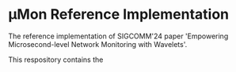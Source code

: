 
# μMon Reference Implementation

The reference implementation of SIGCOMM'24 paper 'Empowering Microsecond-level Network Monitoring with Wavelets'.

This respository contains the 
